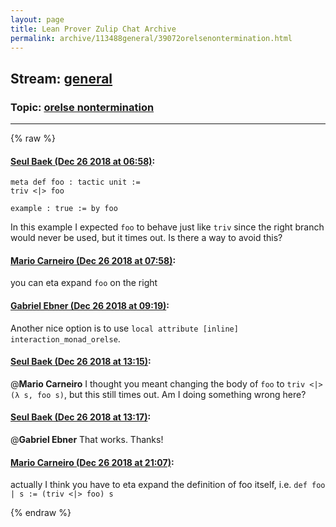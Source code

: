 ```yaml
---
layout: page
title: Lean Prover Zulip Chat Archive 
permalink: archive/113488general/39072orelsenontermination.html
---
```


## Stream: [general](index.html)
### Topic: [orelse nontermination](39072orelsenontermination.html)

---


{% raw %}
#### [ Seul Baek (Dec 26 2018 at 06:58)](https://leanprover.zulipchat.com/#narrow/stream/113488-general/topic/orelse%20nontermination/near/152538868):
```
meta def foo : tactic unit :=
triv <|> foo

example : true := by foo
```
In this example I expected `foo` to behave just like `triv` since the right branch would never be used, but it times out. Is there a way to avoid this?

#### [ Mario Carneiro (Dec 26 2018 at 07:58)](https://leanprover.zulipchat.com/#narrow/stream/113488-general/topic/orelse%20nontermination/near/152540454):
you can eta expand `foo` on the right

#### [ Gabriel Ebner (Dec 26 2018 at 09:19)](https://leanprover.zulipchat.com/#narrow/stream/113488-general/topic/orelse%20nontermination/near/152542912):
Another nice option is to use `local attribute [inline] interaction_monad_orelse`.

#### [ Seul Baek (Dec 26 2018 at 13:15)](https://leanprover.zulipchat.com/#narrow/stream/113488-general/topic/orelse%20nontermination/near/152550157):
@**Mario Carneiro**  I thought you meant changing the body of `foo` to `triv <|> (λ s, foo s)`, but this still times out. Am I doing something wrong here?

#### [ Seul Baek (Dec 26 2018 at 13:17)](https://leanprover.zulipchat.com/#narrow/stream/113488-general/topic/orelse%20nontermination/near/152550222):
@**Gabriel Ebner**  That works. Thanks!

#### [ Mario Carneiro (Dec 26 2018 at 21:07)](https://leanprover.zulipchat.com/#narrow/stream/113488-general/topic/orelse%20nontermination/near/152569135):
actually I think you have to eta expand the definition of foo itself, i.e. `def foo | s := (triv <|> foo) s`


{% endraw %}

